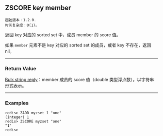 ## ZSCORE key member

    起始版本：1.2.0.
    时间复杂度：O(1)。

返回 key 对应的 sorted set 中，成员 member 的 score 值。

如果 `member` 元素不是 key 对应的 sorted set 的成员，或者 key 不存在，返回 nil。 

---

### Return Value

[Bulk string reply](../topics/protocol.md#resp-bulk-strings)：member 成员的 score 值（double 类型浮点数），以字符串形式表示。

---

### Examples

```
redis> ZADD myzset 1 "one"
(integer) 1
redis> ZSCORE myzset "one"
"1"
redis> 
```